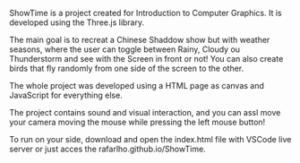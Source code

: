 ShowTime is a project created for Introduction to Computer Graphics.
It is developed using the Three.js library.

The main goal is to recreat a Chinese Shaddow show but with weather seasons, where the user can toggle between Rainy, Cloudy ou Thunderstorm and see with the Screen in front or not!
You can also create birds that fly randomly from one side of the screen to the other.

The whole project was developed using a HTML page as canvas and JavaScript for everything else.

The project contains sound and visual interaction, and you can assl move your camera moving the mouse while pressing the left mouse button!

To run on your side, download and open the index.html file with VSCode live server or just acces the rafarlho.github.io/ShowTime.  

